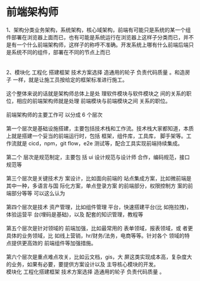 # 前端架构师
1、架构分类业务架构，系统架构，核心域架构，前端有可能只是系统的某一个组件部署在浏览器上面而已，也有可能是系统运行在浏览器上这样子分类而已，并不是有一个什么前端架构师，这样子的称呼不准确。开发系统上哪有什么前端后端只是系统不同的组件，部署在不同的节点上而已<br />
<br />
<br />2、模块化 ⼯程化 搭建框架 技术⽅案选择 造通⽤的轮⼦ 负责代码质量 。和造房⼦ ⼀样，就是让施⼯员按给定的框架标准进⾏施⼯。<br />
<br />这个整体来说的话就是架构师总体上是处 理软件模块与软件模块之 间的关系的职位，相应的前端架构师就是处理 前端模块与前端模块之间 关系的职位。<br />
<br />前端架构师的主要工作可 以分成 6 个层次<br />
<br />第一个层次是基础设施搭建，主要包括技术栈和工作流。技术栈大家都知道，本质上就是搭建一个妥当的前端运行时，包括 框架，组件库，工具库， 脚手架等。工作流就是 cicd，npm，git flow，e2e 测试等，配合工具实现前端持续集成。<br />
<br />第二个 层次是规范制定，主要包 括 ui 设计规范与设计师 合作，编码规范，接口 规范等<br />
<br />第三个层次是关键技术方 案设计，比如面向前端的 站点集成方案，比如微前端是 其中一种，多语言与国 际化方案，单点登录方案 的前端部分，权限控制方 案的前端部分等等 可以这么认为<br />
<br />第四个层次是技术 资产管理，比如组件管理 平台，快速搭建平台(比 如拖拉拽)，体验运营平 台(埋码是基础)，以及 配套的知识管理，教程等<br />
<br />第五个层次是针对领域的 前端加强，比如最常用的 表单领域，报表领域，或 者更具体的业务领域，比 如线上营销，hr/财务/法务，电商等等。针对各个 领域的特点提供更高效的 前端组件等加强措施。<br />
<br />第六个层次是重点难点攻关，比如云文档，gis，大 屏这类实现成本高，复杂度大的业务，如果有必要，要提供方案设计以及 主导核心模块的开发。<br />模块化 工程化搭建框架 技术方案选择 造通用的轮子 负责代码质量 。<br />
<br />
<br />

